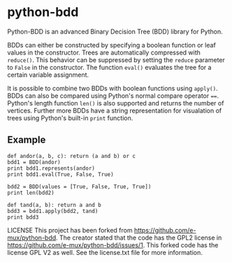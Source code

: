 python-bdd
==========

Python-BDD is an advanced Binary Decision Tree (BDD) library for Python.

BDDs can either be constructed by specifying a boolean function or leaf values in the constructor. Trees are automatically compressed with `reduce()`. This behavior can be suppressed by setting the `reduce` parameter to `False` in the constructor. The function `eval()` evaluates the tree for a certain variable assignment.

It is possible to combine two BDDs with boolean functions using `apply()`. BDDs can also be compared using Python's normal compare operator `==`. Python's length function `len()` is also supported and returns the number of vertices. Further more BDDs have a string representation for visualation of trees using Python's built-in `print` function.

Example
-------

    def andor(a, b, c): return (a and b) or c
    bdd1 = BDD(andor)
    print bdd1.represents(andor)
    print bdd1.eval(True, False, True)
    
    bdd2 = BDD(values = [True, False, True, True])
    print len(bdd2)

    def tand(a, b): return a and b
    bdd3 = bdd1.apply(bdd2, tand)
    print bdd3
    
LICENSE
This project has been forked from https://github.com/e-mux/python-bdd. The creator stated that the code has the GPL2 license in https://github.com/e-mux/python-bdd/issues/1. This forked code has the license GPL V2 as well. See the license.txt file for more information.
